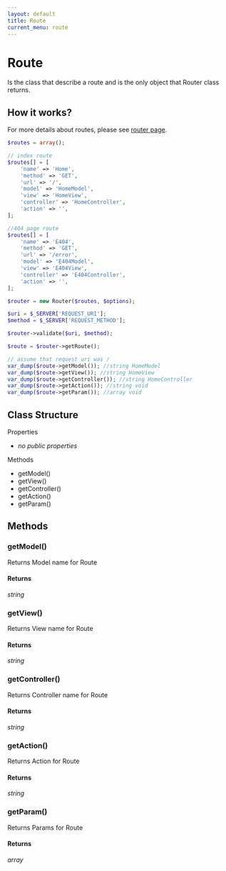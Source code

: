 ```yaml
---
layout: default
title: Route
current_menu: route
---
```


# Route
Is the class that describe a route and is the only object that Router class returns.

## How it works?
For more details about routes, please see [router page](router.md).

```php
$routes = array();

// index route
$routes[] = [
    'name' => 'Home',
    'method' => 'GET',
    'url' => '/',
    'model' => 'HomeModel',
    'view' => 'HomeView',
    'controller' => 'HomeController',
    'action' => '',
];

//404 page route
$routes[] = [
    'name' => 'E404',
    'method' => 'GET',
    'url' => '/error',
    'model' => 'E404Model',
    'view' => 'E404View',
    'controller' => 'E404Controller',
    'action' => '',
];

$router = new Router($routes, $options);

$uri = $_SERVER['REQUEST_URI'];
$method = $_SERVER['REQUEST_METHOD'];

$router->validate($uri, $method);

$route = $router->getRoute();

// assume that request uri was /
var_dump($route->getModel()); //string HomeModel
var_dump($route->getView()); //string HomeView
var_dump($route->getController()); //string HomeController
var_dump($route->getAction()); //string void
var_dump($route->getParam()); //array void
```

## Class Structure

Properties
- *no public properties*

Methods
- getModel()
- getView()
- getController()
- getAction()
- getParam()

## Methods

### getModel()
Returns Model name for Route

#### Returns
*string*

### getView()
Returns View name for Route

#### Returns
*string*

### getController()
Returns Controller name for Route

#### Returns
*string*

### getAction()
Returns Action for Route

#### Returns
*string*

### getParam()
Returns Params for Route

#### Returns
*array*
